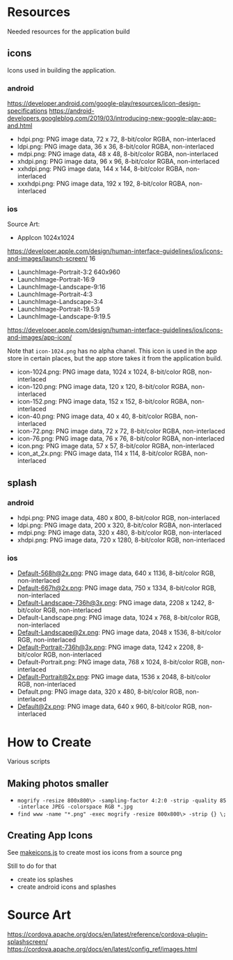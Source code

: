 # Resources

Needed resources for the application build

## icons

Icons used in building the application.

### android

https://developer.android.com/google-play/resources/icon-design-specifications
https://android-developers.googleblog.com/2019/03/introducing-new-google-play-app-and.html

- hdpi.png: PNG image data, 72 x 72, 8-bit/color RGBA, non-interlaced
- ldpi.png: PNG image data, 36 x 36, 8-bit/color RGBA, non-interlaced
- mdpi.png: PNG image data, 48 x 48, 8-bit/color RGBA, non-interlaced
- xhdpi.png: PNG image data, 96 x 96, 8-bit/color RGBA, non-interlaced
- xxhdpi.png: PNG image data, 144 x 144, 8-bit/color RGBA, non-interlaced
- xxxhdpi.png: PNG image data, 192 x 192, 8-bit/color RGBA, non-interlaced

### ios

Source Art:

- AppIcon 1024x1024

https://developer.apple.com/design/human-interface-guidelines/ios/icons-and-images/launch-screen/
16

- LaunchImage-Portrait-3:2 640x960
- LaunchImage-Portrait-16:9
- LaunchImage-Landscape-9:16
- LaunchImage-Portrait-4:3
- LaunchImage-Landscape-3:4
- LaunchImage-Portrait-19.5:9
- LaunchImage-Landscape-9:19.5

https://developer.apple.com/design/human-interface-guidelines/ios/icons-and-images/app-icon/

Note that `icon-1024.png` has no alpha chanel. This icon is used in the app store in certain places, but the app store takes it from the application build.

- icon-1024.png: PNG image data, 1024 x 1024, 8-bit/color RGB, non-interlaced
- icon-120.png: PNG image data, 120 x 120, 8-bit/color RGBA, non-interlaced
- icon-152.png: PNG image data, 152 x 152, 8-bit/color RGBA, non-interlaced
- icon-40.png: PNG image data, 40 x 40, 8-bit/color RGBA, non-interlaced
- icon-72.png: PNG image data, 72 x 72, 8-bit/color RGBA, non-interlaced
- icon-76.png: PNG image data, 76 x 76, 8-bit/color RGBA, non-interlaced
- icon.png: PNG image data, 57 x 57, 8-bit/color RGBA, non-interlaced
- icon_at_2x.png: PNG image data, 114 x 114, 8-bit/color RGBA, non-interlaced

## splash

### android

- hdpi.png: PNG image data, 480 x 800, 8-bit/color RGB, non-interlaced
- ldpi.png: PNG image data, 200 x 320, 8-bit/color RGBA, non-interlaced
- mdpi.png: PNG image data, 320 x 480, 8-bit/color RGB, non-interlaced
- xhdpi.png: PNG image data, 720 x 1280, 8-bit/color RGB, non-interlaced

### ios

- Default-568h@2x.png: PNG image data, 640 x 1136, 8-bit/color RGB, non-interlaced
- Default-667h@2x.png: PNG image data, 750 x 1334, 8-bit/color RGB, non-interlaced
- Default-Landscape-736h@3x.png: PNG image data, 2208 x 1242, 8-bit/color RGB, non-interlaced
- Default-Landscape.png: PNG image data, 1024 x 768, 8-bit/color RGB, non-interlaced
- Default-Landscape@2x.png: PNG image data, 2048 x 1536, 8-bit/color RGB, non-interlaced
- Default-Portrait-736h@3x.png: PNG image data, 1242 x 2208, 8-bit/color RGB, non-interlaced
- Default-Portrait.png: PNG image data, 768 x 1024, 8-bit/color RGB, non-interlaced
- Default-Portrait@2x.png: PNG image data, 1536 x 2048, 8-bit/color RGB, non-interlaced
- Default.png: PNG image data, 320 x 480, 8-bit/color RGB, non-interlaced
- Default@2x.png: PNG image data, 640 x 960, 8-bit/color RGB, non-interlaced

# How to Create

Various scripts

## Making photos smaller

- `mogrify -resize 800x800\> -sampling-factor 4:2:0 -strip -quality 85 -interlace JPEG -colorspace RGB *.jpg`
- `find www -name "*.png" -exec mogrify -resize 800x800\> -strip {} \;`

## Creating App Icons

See [makeicons.js](../util/makeicons.js) to create most ios icons from a source png

Still to do for that

- create ios splashes
- create android icons and splashes

# Source Art

https://cordova.apache.org/docs/en/latest/reference/cordova-plugin-splashscreen/
https://cordova.apache.org/docs/en/latest/config_ref/images.html
